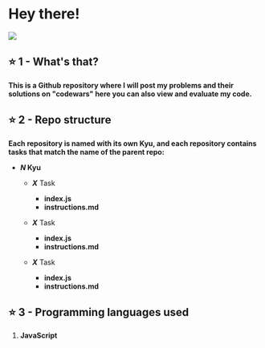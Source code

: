 <div>
  <h1>Hey there!</h1>

  <img src="https://assets-global.website-files.com/62e3ee10882dc50bcae8d07a/634816d46fc4a32b2a583416_codewars-og-image.png">

  <h2>⭐ 1 - What's that?</h2>
  <p><b>This is a Github repository where I will post my problems and their solutions on "codewars" here you can also view and evaluate my code.</b></p>

  <h2>⭐ 2 - Repo structure</h2>
  <p><b>Each repository is named with its own Kyu, and each repository contains tasks that match the name of the parent repo:</b></p>

  <ul>
    <li><b><i>N</i> Kyu</b></li>
    <ul>
      <li><b><i>X</i></b> Task</li>
      <ul>
        <li><b>index.js</b></li>
        <li><b>instructions.md</b></li>
      </ul>
    </ul>
    <ul>
      <li><b><i>X</i></b> Task</li>
      <ul>
        <li><b>index.js</b></li>
        <li><b>instructions.md</b></li>
      </ul>
    </ul>
        <ul>
      <li><b><i>X</i></b> Task</li>
      <ul>
        <li><b>index.js</b></li>
        <li><b>instructions.md</b></li>
      </ul>
    </ul>
  </ul>

  <h2>⭐ 3 - Programming languages used</h2>
  <ol>
    <li><b>JavaScript</b></li>
  </ol>
</div>
